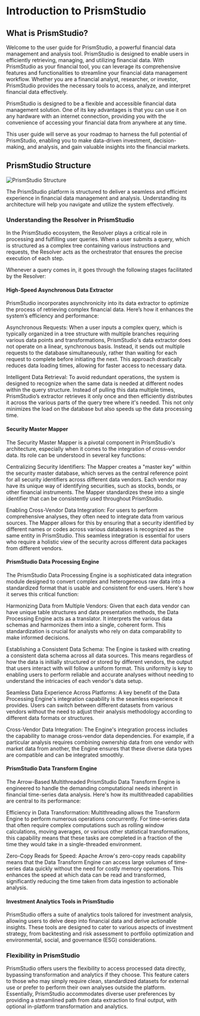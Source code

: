 # Introduction to PrismStudio

## What is PrismStudio?

Welcome to the user guide for PrismStudio, a powerful financial data management and analysis tool. PrismStudio is designed to enable users in efficiently retrieving, managing, and utilizing financial data. With PrismStudio as your financial tool, you can leverage its comprehensive features and functionalities to streamline your financial data management workflow. Whether you are a financial analyst, researcher, or investor, PrismStudio provides the necessary tools to access, analyze, and interpret financial data effectively.

PrismStudio is designed to be a flexible and accessible financial data management solution. One of its key advantages is that you can use it on any hardware with an internet connection, providing you with the convenience of accessing your financial data from anywhere at any time.

This user guide will serve as your roadmap to harness the full potential of PrismStudio, enabling you to make data-driven investment, decision-making, and analysis, and gain valuable insights into the financial markets.

## PrismStudio Structure
![PrismStudio Structure](../../_static/english_guide/PrismStudio.png)

The PrismStudio platform is structured to deliver a seamless and efficient experience in financial data management and analysis. Understanding its architecture will help you navigate and utilize the system effectively.

### Understanding the Resolver in PrismStudio
In the PrismStudio ecosystem, the Resolver plays a critical role in processing and fulfilling user queries. When a user submits a query, which is structured as a complex tree containing various instructions and requests, the Resolver acts as the orchestrator that ensures the precise execution of each step.

Whenever a query comes in, it goes through the following stages facilitated by the Resolver:


#### High-Speed Asynchronous Data Extractor

PrismStudio incorporates asynchronicity into its data extractor to optimize the process of retrieving complex financial data. Here’s how it enhances the system’s efficiency and performance:

Asynchronous Requests: When a user inputs a complex query, which is typically organized in a tree structure with multiple branches requiring various data points and transformations, PrismStudio's data extractor does not operate on a linear, synchronous basis. Instead, it sends out multiple requests to the database simultaneously, rather than waiting for each request to complete before initiating the next. This approach drastically reduces data loading times, allowing for faster access to necessary data.

Intelligent Data Retrieval: To avoid redundant operations, the system is designed to recognize when the same data is needed at different nodes within the query structure. Instead of pulling this data multiple times, PrismStudio’s extractor retrieves it only once and then efficiently distributes it across the various parts of the query tree where it's needed. This not only minimizes the load on the database but also speeds up the data processing time.

#### Security Master Mapper
The Security Master Mapper is a pivotal component in PrismStudio's architecture, especially when it comes to the integration of cross-vendor data. Its role can be understood in several key functions:

Centralizing Security Identifiers: The Mapper creates a "master key" within the security master database, which serves as the central reference point for all security identifiers across different data vendors. Each vendor may have its unique way of identifying securities, such as stocks, bonds, or other financial instruments. The Mapper standardizes these into a single identifier that can be consistently used throughout PrismStudio.

Enabling Cross-Vendor Data Integration: For users to perform comprehensive analyses, they often need to integrate data from various sources. The Mapper allows for this by ensuring that a security identified by different names or codes across various databases is recognized as the same entity in PrismStudio. This seamless integration is essential for users who require a holistic view of the security across different data packages from different vendors.

#### PrismStudio Data Processing Engine
The PrismStudio Data Processing Engine is a sophisticated data integration module designed to convert complex and heterogeneous raw data into a standardized format that is usable and consistent for end-users. Here's how it serves this critical function:

Harmonizing Data from Multiple Vendors: Given that each data vendor can have unique table structures and data presentation methods, the Data Processing Engine acts as a translator. It interprets the various data schemas and harmonizes them into a single, coherent form. This standardization is crucial for analysts who rely on data comparability to make informed decisions.

Establishing a Consistent Data Schema: The Engine is tasked with creating a consistent data schema across all data sources. This means regardless of how the data is initially structured or stored by different vendors, the output that users interact with will follow a uniform format. This uniformity is key to enabling users to perform reliable and accurate analyses without needing to understand the intricacies of each vendor's data setup.

Seamless Data Experience Across Platforms: A key benefit of the Data Processing Engine's integration capability is the seamless experience it provides. Users can switch between different datasets from various vendors without the need to adjust their analysis methodology according to different data formats or structures.

Cross-Vendor Data Integration: The Engine's integration process includes the capability to manage cross-vendor data dependencies. For example, if a particular analysis requires combining ownership data from one vendor with market data from another, the Engine ensures that these diverse data types are compatible and can be integrated smoothly.

#### PrismStudio Data Transform Engine
The Arrow-Based Multithreaded PrismStudio Data Transform Engine is engineered to handle the demanding computational needs inherent in financial time-series data analysis. Here's how its multithreaded capabilities are central to its performance:

Efficiency in Data Transformation: Multithreading allows the Transform Engine to perform numerous operations concurrently. For time-series data that often require complex computations such as rolling window calculations, moving averages, or various other statistical transformations, this capability means that these tasks are completed in a fraction of the time they would take in a single-threaded environment.

Zero-Copy Reads for Speed: Apache Arrow's zero-copy reads capability means that the Data Transform Engine can access large volumes of time-series data quickly without the need for costly memory operations. This enhances the speed at which data can be read and transformed, significantly reducing the time taken from data ingestion to actionable analysis.

#### Investment Analytics Tools in PrismStudio
PrismStudio offers a suite of analytics tools tailored for investment analysis, allowing users to delve deep into financial data and derive actionable insights. These tools are designed to cater to various aspects of investment strategy, from backtesting and risk assessment to portfolio optimization and environmental, social, and governance (ESG) considerations.


### Flexibility in PrismStudio
PrismStudio offers users the flexibility to access processed data directly, bypassing transformation and analytics if they choose. This feature caters to those who may simply require clean, standardized datasets for external use or prefer to perform their own analyses outside the platform. Essentially, PrismStudio accommodates diverse user preferences by providing a streamlined path from data extraction to final output, with optional in-platform transformation and analytics.